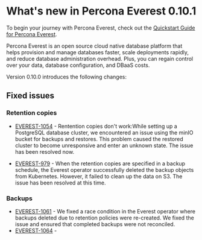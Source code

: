 # What's new in Percona Everest 0.10.1

To begin your journey with Percona Everest, check out the [Quickstart Guide for Percona Everest](../quickstart-guide/quick-install.md).

Percona Everest is an open source cloud native database platform that helps provision and manage databases faster, scale deployments rapidly, and reduce database administration overhead. Plus, you can regain control over your data, database configuration, and DBaaS costs.

Version 0.10.0 introduces the following changes:


## Fixed issues

### Retention copies

- [EVEREST-1054](https://perconadev.atlassian.net/browse/EVEREST-1054) - Rentention copies don't work:While setting up a PostgreSQL database cluster, we encountered an issue using the minIO bucket for backups and restores. This problem caused the restored cluster to become unresponsive and enter an unknown state. The issue has been resolved now.

- [EVEREST-979](https://perconadev.atlassian.net/browse/EVEREST-979) - When the retention copies are specified in a backup schedule, the Everest operator successfully deleted the backup objects from Kubernetes. However, it failed to clean up the data on S3. The issue has been resolved at this time.

### Backups

- [EVEREST-1061](https://perconadev.atlassian.net/browse/EVEREST-1061) - We fixed a race condition in the Everest operator where backups deleted due to retention policies were re-created. We fixed the issue and ensured that completed backups were not reconciled.
- [EVEREST-1064](https://perconadev.atlassian.net/browse/EVEREST-1064) - 



















